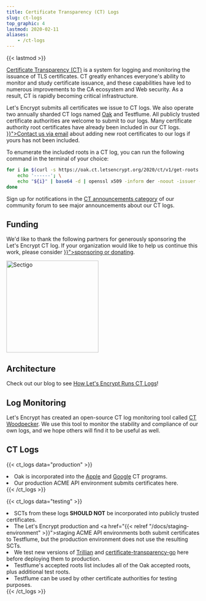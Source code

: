 ```yaml
---
title: Certificate Transparency (CT) Logs
slug: ct-logs
top_graphic: 4
lastmod: 2020-02-11
aliases:
    - /ct-logs
---
```


{{< lastmod >}}

<p><a href="https://www.certificate-transparency.org/what-is-ct">Certificate Transparency (CT)</a> is a system for logging and monitoring the issuance of TLS certificates. CT greatly enhances everyone's ability to monitor and study certificate issuance, and these capabilities have led to numerous improvements to the CA ecosystem and Web security. As a result, CT is rapidly becoming critical infrastructure.</p>

<p>Let's Encrypt submits all certificates we issue to CT logs. We also operate two annually sharded CT logs named <a href="https://letsencrypt.org/2019/05/15/introducing-oak-ct-log.html">Oak</a> and Testflume. All publicly trusted certificate authorities are welcome to submit to our logs. Many certificate authority root certificates have already been included in our CT logs. <a href="{{< relref "/contact" >}}">Contact us via email</a> about adding new root certificates to our logs if yours has not been included.</p>

To enumerate the included roots in a CT log, you can run the following command in the terminal of your choice:
```sh
for i in $(curl -s https://oak.ct.letsencrypt.org/2020/ct/v1/get-roots | jq -r '.certificates[]'); do \
    echo '------'; \
    echo "${i}" | base64 -d | openssl x509 -inform der -noout -issuer -serial; \
done
```

<p>Sign up for notifications in the <a href="https://community.letsencrypt.org/t/about-the-ct-announcements-category">CT announcements category</a> of our community forum to see major announcements about our CT logs.</p>

<h2>Funding</h2>

<p>We'd like to thank the following partners for generously sponsoring the Let's Encrypt CT log. If your organization would like to help us continue this work, please consider <a href="{{< relref "/become-a-sponsor" >}}">sponsoring or donating</a>.</p>

<p class="text-center"><a href="https://sectigo.com/"><img src="/images/sectigo_logo_color.svg" width="240" alt="Sectigo"></a></p>

<h2>Architecture</h2>

<p>Check out our blog to see <a href="https://letsencrypt.org/2019/11/20/how-le-runs-ct-logs.html">How Let's Encrypt Runs CT Logs</a>!</p>

<h2>Log Monitoring</h2>

<p>Let's Encrypt has created an open-source CT log monitoring tool called <a href="https://github.com/letsencrypt/ct-woodpecker">CT Woodpecker</a>. We use this tool to monitor the stability and compliance of our own logs, and we hope others will find it to be useful as well.</p>

<h2>CT Logs</h2>

{{< ct_logs data="production" >}}
    <li>Oak is incorporated into the <a href="https://support.apple.com/en-us/HT209255">Apple</a> and <a href="https://github.com/chromium/ct-policy/blob/master/ct_policy.md">Google</a> CT programs.</li>
    <li>Our production ACME API environment submits certificates here.</li>
{{< /ct_logs >}}

{{< ct_logs data="testing" >}}
    <li>SCTs from these logs <b>SHOULD NOT</b> be incorporated into publicly trusted certificates.</li>
    <li>The Let's Encrypt production and <a href="{{< relref "/docs/staging-environment" >}}">staging</a> ACME API environments both submit certificates to Testflume, but the production environment does not use the resulting SCTs.</li>
    <li>We test new versions of <a href="http://github.com/google/trillian">Trillian</a> and <a href="https://github.com/google/certificate-transparency-go">certificate-transparency-go</a> here before deploying them to production.</li>
    <li>Testflume's accepted roots list includes all of the Oak accepted roots, plus additional test roots.</li>
    <li>Testflume can be used by other certificate authorities for testing purposes.</li>
{{< /ct_logs >}}
